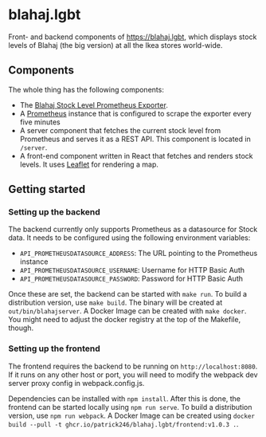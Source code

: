 # blahaj.lgbt
Front- and backend components of https://blahaj.lgbt, which displays stock levels of Blahaj (the big version) at all the Ikea stores world-wide.

## Components
The whole thing has the following components:

- The [Blahaj Stock Level Prometheus Exporter](https://github.com/patrick246/blahaj-exporter).
- A [Prometheus](https://github.com/prometheus/prometheus) instance that is configured to scrape the exporter every five minutes
- A server component that fetches the current stock level from Prometheus and serves it as a REST API. This component is located in `/server`.
- A front-end component written in React that fetches and renders stock levels. It uses [Leaflet](https://github.com/Leaflet/Leaflet) for rendering a map.

## Getting started

### Setting up the backend
The backend currently only supports Prometheus as a datasource for Stock data. It needs to be configured using the following environment variables:

- `API_PROMETHEUSDATASOURCE_ADDRESS`: The URL pointing to the Prometheus instance 
- `API_PROMETHEUSDATASOURCE_USERNAME`: Username for HTTP Basic Auth
- `API_PROMETHEUSDATASOURCE_PASSWORD`: Password for HTTP Basic Auth

Once these are set, the backend can be started with `make run`. To build a distribution version, use `make build`. The binary will be created at `out/bin/blahajserver`. A Docker Image can be created with `make docker`. You might need to adjust the docker registry at the top of the Makefile, though.

### Setting up the frontend
The frontend requires the backend to be running on `http://localhost:8080`. If it runs on any other host or port, you will need to modify the webpack dev server proxy config in webpack.config.js.

Dependencies can be installed with `npm install`. After this is done, the frontend can be started locally using `npm run serve`. To build a distribution version, use `npm run webpack`. A Docker Image can be created using `docker build --pull -t ghcr.io/patrick246/blahaj.lgbt/frontend:v1.0.3 .`.

